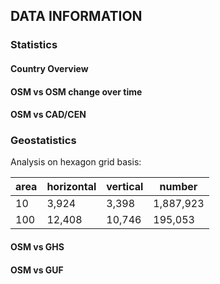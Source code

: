 ## DATA INFORMATION

### Statistics

#### Country Overview

#### OSM vs OSM change over time

#### OSM vs CAD/CEN

### Geostatistics

Analysis on hexagon grid basis:

| area | horizontal | vertical | number    |
|------|------------|----------|-----------|
| 10   | 3,924      | 3,398    | 1,887,923 |
| 100  | 12,408     | 10,746   | 195,053   |

#### OSM vs GHS

#### OSM vs GUF

